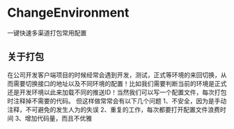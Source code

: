 # ChangeEnvironment
一键快速多渠道打包常用配置

## 关于打包

在公司开发客户端项目的时候经常会遇到开发，测试，正式等环境的来回切换，从而需要切换接口的地址以及不同环境的配置！比如我们需要判断当前的环境是正式还是开发环境以此来加载不同的推送ID！当然我们可以写一个配置文件，每次打包时注释掉不需要的代码。 但这样做常常会有以下几个问题
1、不安全，因为是手动注释，不可避免的发生人为的失误
2、重复的工作，每次都要打开配置文件浪费时间
3、增加代码量，而且不优雅

